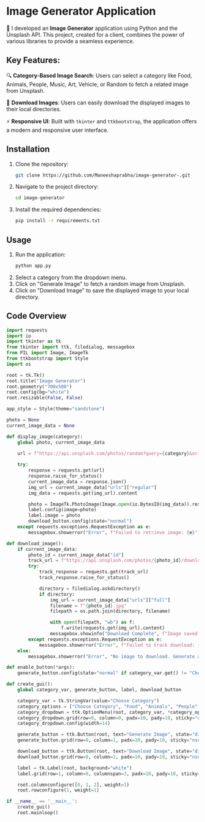 # Image Generator Application

🚀 I developed an **Image Generator** application using Python and the Unsplash API. This project, created for a client, combines the power of various libraries to provide a seamless experience.

## Key Features:
🔍 **Category-Based Image Search**: Users can select a category like Food, Animals, People, Music, Art, Vehicle, or Random to fetch a related image from Unsplash.

💾 **Download Images**: Users can easily download the displayed images to their local directories.

⚡ **Responsive UI**: Built with `tkinter` and `ttkbootstrap`, the application offers a modern and responsive user interface.

## Installation

1. Clone the repository:
    ```bash
    git clone https://github.com/Maneeshaprabha/image-generator-.git
    ```
2. Navigate to the project directory:
    ```bash
    cd image-generator
    ```
3. Install the required dependencies:
    ```bash
    pip install -r requirements.txt
    ```

## Usage

1. Run the application:
    ```bash
    python app.py
    ```
2. Select a category from the dropdown menu.
3. Click on "Generate Image" to fetch a random image from Unsplash.
4. Click on "Download Image" to save the displayed image to your local directory.

## Code Overview

```python
import requests
import io
import tkinter as tk
from tkinter import ttk, filedialog, messagebox
from PIL import Image, ImageTk
from ttkbootstrap import Style
import os

root = tk.Tk()
root.title("Image Generator")
root.geometry("700x500")  
root.config(bg="white")
root.resizable(False, False)

app_style = Style(theme="sandstone")

photo = None
current_image_data = None

def display_image(category):
    global photo, current_image_data

    url = f"https://api.unsplash.com/photos/random?query={category}&orientation=landscape&client_id="
    
    try:
        response = requests.get(url)
        response.raise_for_status()
        current_image_data = response.json()
        img_url = current_image_data["urls"]["regular"]
        img_data = requests.get(img_url).content

        photo = ImageTk.PhotoImage(Image.open(io.BytesIO(img_data)).resize((600, 400), resample=Image.LANCZOS))
        label.config(image=photo)
        label.image = photo
        download_button.config(state="normal")
    except requests.exceptions.RequestException as e:
        messagebox.showerror("Error", f"Failed to retrieve image: {e}")

def download_image():
    if current_image_data:
        photo_id = current_image_data["id"]
        track_url = f"https://api.unsplash.com/photos/{photo_id}/download?client_id="
        try:
            track_response = requests.get(track_url)
            track_response.raise_for_status()

            directory = filedialog.askdirectory()
            if directory:
                img_url = current_image_data["urls"]["full"]
                filename = f"{photo_id}.jpg"
                filepath = os.path.join(directory, filename)

                with open(filepath, "wb") as f:
                    f.write(requests.get(img_url).content)
                messagebox.showinfo("Download Complete", f"Image saved as {filename} in {directory}")
        except requests.exceptions.RequestException as e:
            messagebox.showerror("Error", f"Failed to track download: {e}")
    else:
        messagebox.showerror("Error", "No image to download. Generate an image first.")

def enable_button(*args):
    generate_button.config(state="normal" if category_var.get() != "Choose Category" else "disabled")

def create_gui():
    global category_var, generate_button, label, download_button

    category_var = tk.StringVar(value="Choose Category")
    category_options = ["Choose Category", "Food", "Animals", "People", "Music", "Art", "Vehicle", "Nature", "Random"]
    category_dropdown = ttk.OptionMenu(root, category_var, *category_options, command=enable_button)
    category_dropdown.grid(row=0, column=0, padx=10, pady=10, sticky="nsew")
    category_dropdown.config(width=14)

    generate_button = ttk.Button(root, text="Generate Image", state="disabled", command=lambda: display_image(category_var.get()))
    generate_button.grid(row=0, column=1, padx=10, pady=10, sticky="nsew")

    download_button = ttk.Button(root, text="Download Image", state="disabled", command=download_image)
    download_button.grid(row=0, column=2, padx=10, pady=10, sticky="nsew")

    label = tk.Label(root, background="white")
    label.grid(row=1, column=0, columnspan=3, padx=10, pady=10, sticky="nsew")

    root.columnconfigure([0, 1, 2], weight=1)
    root.rowconfigure(1, weight=1)

if __name__ == '__main__':
    create_gui()
    root.mainloop()
